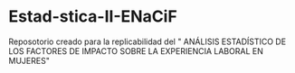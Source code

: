 # Estad-stica-II-ENaCiF
Reposotorio creado para la replicabilidad del " ANÁLISIS ESTADÍSTICO DE LOS FACTORES DE IMPACTO SOBRE LA EXPERIENCIA LABORAL EN MUJERES"
